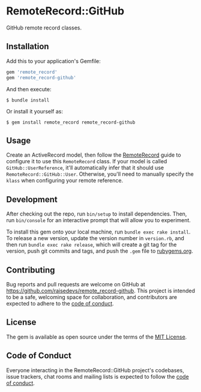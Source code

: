 # RemoteRecord::GitHub

GitHub remote record classes.

## Installation

Add this to your application's Gemfile:

```ruby
gem 'remote_record'
gem 'remote_record-github'
```

And then execute:

    $ bundle install

Or install it yourself as:

    $ gem install remote_record remote_record-github

## Usage

Create an ActiveRecord model, then follow the [RemoteRecord](https://github.com/raisedevs/remote_record) guide to configure it to use this `RemoteRecord` class. If your model is called `GitHub::UserReference`, it'll automatically infer that it should use `RemoteRecord::GitHub::User`. Otherwise, you'll need to manually specify the `klass` when configuring your remote reference.

## Development

After checking out the repo, run `bin/setup` to install dependencies. Then, run `bin/console` for an interactive prompt that will allow you to experiment.

To install this gem onto your local machine, run `bundle exec rake install`. To release a new version, update the version number in `version.rb`, and then run `bundle exec rake release`, which will create a git tag for the version, push git commits and tags, and push the `.gem` file to [rubygems.org](https://rubygems.org).

## Contributing

Bug reports and pull requests are welcome on GitHub at https://github.com/raisedevs/remote_record-github. This project is intended to be a safe, welcoming space for collaboration, and contributors are expected to adhere to the [code of conduct](https://github.com/raisedevs/remote_record-github/blob/master/CODE_OF_CONDUCT.md).


## License

The gem is available as open source under the terms of the [MIT License](https://opensource.org/licenses/MIT).

## Code of Conduct

Everyone interacting in the RemoteRecord::GitHub project's codebases, issue trackers, chat rooms and mailing lists is expected to follow the [code of conduct](https://github.com/[USERNAME]/remote_record-github/blob/master/CODE_OF_CONDUCT.md).
